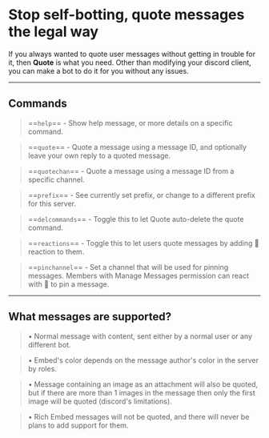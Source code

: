 # Stop self-botting, quote messages the legal way
If you always wanted to quote user messages without getting in trouble for it, then **Quote** is what you need.
Other than modifying your discord client, you can make a bot to do it for you without any issues.

---

## Commands
> ==`help`== - Show help message, or more details on a specific command.

> ==`quote`== - Quote a message using a message ID, and optionally leave your own reply to a quoted message.

> ==`quotechan`== - Quote a message using a message ID from a specific channel.

> ==`prefix`== - See currently set prefix, or change to a different prefix for this server.

> ==`delcommands`== - Toggle this to let Quote auto-delete the quote command.

> ==`reactions`== - Toggle this to let users quote messages by adding 💬 reaction to them.

> ==`pinchannel`== - Set a channel that will be used for pinning messages. Members with Manage Messages permission can react with 📌 to pin a message.

---

## What messages are supported?
> • Normal message with content, sent either by a normal user or any different bot.

> • Embed's color depends on the message author's color in the server by roles.

> • Message containing an image as an attachment will also be quoted, but if there are more than 1 images in the message then only the first image will be quoted (discord's limitations).

> • Rich Embed messages will not be quoted, and there will never be plans to add support for them.
